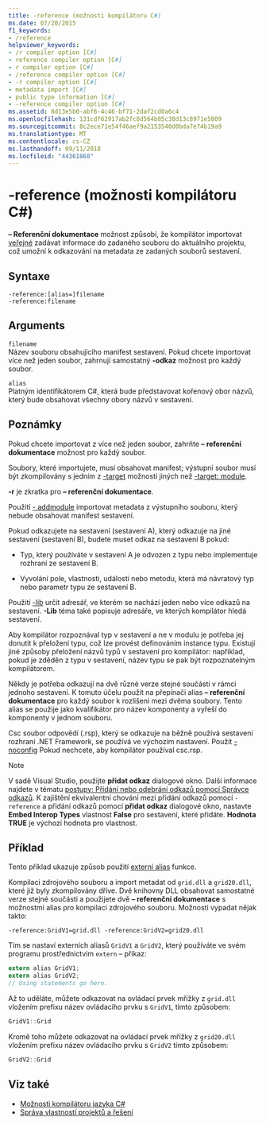 ```yaml
---
title: -reference (možnosti kompilátoru C#)
ms.date: 07/20/2015
f1_keywords:
- /reference
helpviewer_keywords:
- /r compiler option [C#]
- reference compiler option [C#]
- r compiler option [C#]
- /reference compiler option [C#]
- -r compiler option [C#]
- metadata import [C#]
- public type information [C#]
- -reference compiler option [C#]
ms.assetid: 8d13e5b0-abf6-4c46-bf71-2daf2cd0a6c4
ms.openlocfilehash: 131cdf62917ab2fc8d564b85c30d13c8971e5809
ms.sourcegitcommit: 8c2ece71e54f46aef9a2153540d0bda7e74b19a9
ms.translationtype: MT
ms.contentlocale: cs-CZ
ms.lasthandoff: 09/11/2018
ms.locfileid: "44361868"
---
```

# <a name="-reference-c-compiler-options"></a>-reference (možnosti kompilátoru C#)
**– Referenční dokumentace** možnost způsobí, že kompilátor importovat [veřejné](../../../csharp/language-reference/keywords/public.md) zadávat informace do zadaného souboru do aktuálního projektu, což umožní k odkazování na metadata ze zadaných souborů sestavení.  
  
## <a name="syntax"></a>Syntaxe  
  
```console  
-reference:[alias=]filename  
-reference:filename  
```  
  
## <a name="arguments"></a>Arguments  
 `filename`  
 Název souboru obsahujícího manifest sestavení. Pokud chcete importovat více než jeden soubor, zahrnují samostatný **-odkaz** možnost pro každý soubor.  
  
 `alias`  
 Platným identifikátorem C#, která bude představovat kořenový obor názvů, který bude obsahovat všechny obory názvů v sestavení.  
  
## <a name="remarks"></a>Poznámky  
 Pokud chcete importovat z více než jeden soubor, zahrňte **– referenční dokumentace** možnost pro každý soubor.  
  
 Soubory, které importujete, musí obsahovat manifest; výstupní soubor musí být zkompilovány s jedním z [-target](../../../csharp/language-reference/compiler-options/target-compiler-option.md) možností jiných než [-target: module](../../../csharp/language-reference/compiler-options/target-module-compiler-option.md).  
  
 **-r** je zkratka pro **– referenční dokumentace**.  
  
 Použití [- addmodule](../../../csharp/language-reference/compiler-options/addmodule-compiler-option.md) importovat metadata z výstupního souboru, který nebude obsahovat manifest sestavení.  
  
 Pokud odkazujete na sestavení (sestavení A), který odkazuje na jiné sestavení (sestavení B), budete muset odkaz na sestavení B pokud:  
  
-   Typ, který používáte v sestavení A je odvozen z typu nebo implementuje rozhraní ze sestavení B.  
  
-   Vyvolání pole, vlastnosti, události nebo metodu, která má návratový typ nebo parametr typu ze sestavení B.  
  
 Použití [-lib](../../../csharp/language-reference/compiler-options/lib-compiler-option.md) určit adresář, ve kterém se nachází jeden nebo více odkazů na sestavení. **-Lib** téma také popisuje adresáře, ve kterých kompilátor hledá sestavení.  
  
 Aby kompilátor rozpoznával typ v sestavení a ne v modulu je potřeba jej donutit k přeložení typu, což lze provést definováním instance typu. Existují jiné způsoby přeložení názvů typů v sestavení pro kompilátor: například, pokud je zděděn z typu v sestavení, název typu se pak být rozpoznatelným kompilátorem.  
  
 Někdy je potřeba odkazují na dvě různé verze stejné součásti v rámci jednoho sestavení. K tomuto účelu použít na přepínači alias **– referenční dokumentace** pro každý soubor k rozlišení mezi dvěma soubory. Tento alias se použije jako kvalifikátor pro název komponenty a vyřeší do komponenty v jednom souboru.  
  
 Csc soubor odpovědí (.rsp), který se odkazuje na běžně používá sestavení rozhraní .NET Framework, se používá ve výchozím nastavení. Použít [- noconfig](../../../csharp/language-reference/compiler-options/noconfig-compiler-option.md) Pokud nechcete, aby kompilátor používal csc.rsp.  
  
> [!NOTE]
> V sadě Visual Studio, použijte **přidat odkaz** dialogové okno. Další informace najdete v tématu [postupy: Přidání nebo odebrání odkazů pomocí Správce odkazů](/visualstudio/ide/how-to-add-or-remove-references-by-using-the-reference-manager). K zajištění ekvivalentní chování mezi přidání odkazů pomocí `-reference` a přidání odkazů pomocí **přidat odkaz** dialogové okno, nastavte **Embed Interop Types** vlastnost **False** pro sestavení, které přidáte. **Hodnota TRUE** je výchozí hodnota pro vlastnost.  
  
## <a name="example"></a>Příklad  
 Tento příklad ukazuje způsob použití [externí alias](../../../csharp/language-reference/keywords/extern-alias.md) funkce.  
  
 Kompilaci zdrojového souboru a import metadat od `grid.dll` a `grid20.dll`, které již byly zkompilovány dříve. Dvě knihovny DLL obsahovat samostatné verze stejné součásti a použijete dvě **– referenční dokumentace** s možnostmi alias pro kompilaci zdrojového souboru. Možnosti vypadat nějak takto:  

```console
-reference:GridV1=grid.dll -reference:GridV2=grid20.dll  
```
  
 Tím se nastaví externích aliasů `GridV1` a `GridV2`, který používáte ve svém programu prostřednictvím `extern` – příkaz:  
  
```csharp  
extern alias GridV1;  
extern alias GridV2;  
// Using statements go here.  
```  
  
 Až to uděláte, můžete odkazovat na ovládací prvek mřížky z `grid.dll` vložením prefixu název ovládacího prvku s `GridV1`, tímto způsobem:  
  
```csharp  
GridV1::Grid  
```  
  
 Kromě toho můžete odkazovat na ovládací prvek mřížky z `grid20.dll` vložením prefixu název ovládacího prvku s `GridV2` tímto způsobem:  
  
```csharp  
GridV2::Grid   
```  
  
## <a name="see-also"></a>Viz také  

- [Možnosti kompilátoru jazyka C#](../../../csharp/language-reference/compiler-options/index.md)  
- [Správa vlastností projektů a řešení](/visualstudio/ide/managing-project-and-solution-properties)
